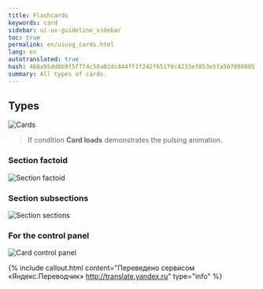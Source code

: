 ```yaml
---
title: Flashcards
keywords: card
sidebar: ui-ux-guideline_sidebar
toc: true
permalink: en/uiuxg_cards.html
lang: en
autotranslated: true
hash: 468a95dd6b9f5f7f4c58a02dc444ff1f242f6517dc4233ef853e5fa507090805
summary: All types of cards.
---
```


## Types

![Cards](/images/pages/guides/ui-ux-guideline/uiuxg_cards/1.png)

>If condition **Card loads** demonstrates the pulsing animation.

### Section factoid

![Section factoid](/images/pages/guides/ui-ux-guideline/uiuxg_cards/2.png)

### Section subsections

![Section sections](/images/pages/guides/ui-ux-guideline/uiuxg_cards/3.png)

### For the control panel

![Card control panel](/images/pages/guides/ui-ux-guideline/uiuxg_cards/4.png)



{% include callout.html content="Переведено сервисом «Яндекс.Переводчик» <http://translate.yandex.ru>" type="info" %}